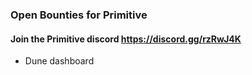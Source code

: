 ### Open Bounties for Primitive
#### Join the Primitive discord https://discord.gg/rzRwJ4K

- Dune dashboard

